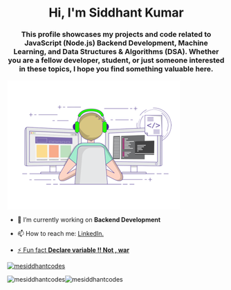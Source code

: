 <h1 align="center">Hi, I'm Siddhant Kumar</h1>
<h3 align="center">This profile showcases my projects and code related to JavaScript (Node.js) Backend Development, Machine Learning, and Data Structures & Algorithms (DSA). Whether you are a fellow developer, student, or just someone interested in these topics, I hope you find something valuable here.</h3>
<img align="center" alt="Coding" width="400" src="https://raw.githubusercontent.com/devSouvik/devSouvik/master/gif3.gif">

- 🌱 I’m currently working on **Backend Development**

- 📫 How to reach me: <a href="https://www.linkedin.com/in/mesiddhantcodes/">LinkedIn.

- ⚡ Fun fact **Declare variable !! Not , war**

<p align="left"> <a href="https://twitter.com/mesiddhantcodes" target="blank"><img src="https://img.shields.io/twitter/follow/mesiddhantcodes" alt="mesiddhantcodes" /></a> </p>




<p><img align="left" src="https://github-readme-stats.vercel.app/api/top-langs?username=mesiddhantcodes&show_icons=true&locale=en&layout=compact&theme=tokyonight" alt="mesiddhantcodes" /></p>




<p><img align="left" src="https://github-readme-stats.vercel.app/api?username=mesiddhantcodes&show_icons=true&locale=en&theme=tokyonight" alt="mesiddhantcodes" /></p>


